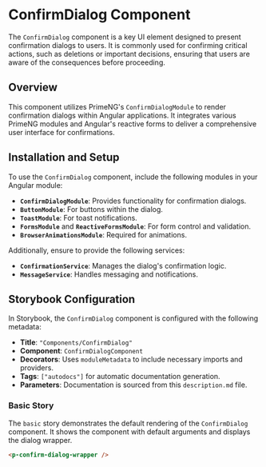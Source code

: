 # ConfirmDialog Component

The `ConfirmDialog` component is a key UI element designed to present confirmation dialogs to users. It is commonly used for confirming critical actions, such as deletions or important decisions, ensuring that users are aware of the consequences before proceeding.

## Overview

This component utilizes PrimeNG's `ConfirmDialogModule` to render confirmation dialogs within Angular applications. It integrates various PrimeNG modules and Angular's reactive forms to deliver a comprehensive user interface for confirmations.

## Installation and Setup

To use the `ConfirmDialog` component, include the following modules in your Angular module:

- **`ConfirmDialogModule`**: Provides functionality for confirmation dialogs. 
- **`ButtonModule`**: For buttons within the dialog.
- **`ToastModule`**: For toast notifications.
- **`FormsModule`** and **`ReactiveFormsModule`**: For form control and validation.
- **`BrowserAnimationsModule`**: Required for animations.

Additionally, ensure to provide the following services:

- **`ConfirmationService`**: Manages the dialog's confirmation logic.
- **`MessageService`**: Handles messaging and notifications.

## Storybook Configuration

In Storybook, the `ConfirmDialog` component is configured with the following metadata:

- **Title**: `"Components/ConfirmDialog"`
- **Component**: `ConfirmDialogComponent`
- **Decorators**: Uses `moduleMetadata` to include necessary imports and providers.
- **Tags**: `["autodocs"]` for automatic documentation generation.
- **Parameters**: Documentation is sourced from this `description.md` file.

### Basic Story

The `basic` story demonstrates the default rendering of the `ConfirmDialog` component. It shows the component with default arguments and displays the dialog wrapper.

```html
<p-confirm-dialog-wrapper />
```